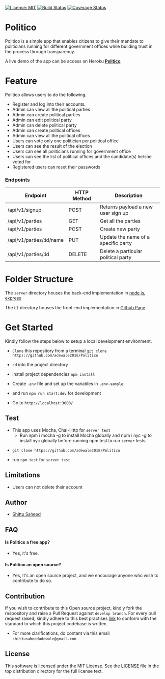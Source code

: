[![License: MIT](https://img.shields.io/badge/License-MIT-brightgreen.svg)](https://choosealicense.com/licenses/mit/)
[![Build Status](https://travis-ci.org/adewale2018/Politico.svg?branch=develop)](https://travis-ci.org/adewale2018/Politico)
[![Coverage Status](https://coveralls.io/repos/github/adewale2018/Politico/badge.svg?branch=develop)](https://coveralls.io/github/adewale2018/Politico?branch=develop)


# Politico
Politico is a simple app that enables citizens to give their mandate to politicians running for different government offices while building trust in the process through transparency.

A live demo of the app can be access on Heroku <b><a href="https://politico.herokuapp.com/">Politico</a></b>

# Feature
Politico allows users to do the following.
 - Register and log into their accounts.
 - Admin can view all the political parties
 - Admin can create political parties
 - Admin can edit political party
 - Admin can delete political party
 - Admin can create political offices
 - Admin can view all the political offices
 - Users can vote only one politician per political office
 - Users can see the result of the election
 - Users can see all politicians running for government office
 - Users can see the list of political offices and the candidate(s) he/she voted for
 - Registered users can reset their passwords

### Endpoints

| Endpoint                 | HTTP Method | Description                                |
| ------------------------ | ----------- | ------------------------------------------ |
| /api/v1/signup           | POST        | Returns payload a new user sign up         |
| /api/v1/parties          | GET         | Get all the parties                        |
| /api/v1/parties          | POST        | Create new party                           |
| /api/v1/parties/:id/name | PUT         | Update the name of a specific party        |
| /api/v1/parties/:id      | DELETE      | Delete a particular political party        |


# Folder Structure

 The `server` directory houses the back-end implementation in <a href="https://nodejs.org/">node.js</a>, <a href="https://expressjs.com/">express</a>

 The `UI` directory houses the front-end implementation in <a href="https://adewale2018.github.io/Politico/src/UI/">Github Page</a>


# Get Started
  Kindly follow the steps below to setup a local development environment.
  + ```Clone``` this repository from a terminal ```git clone  https://github.com/adewale2018/Politico```

  + ```cd``` into the project directory

  + install project dependencies ```npm install```

  + Create ```.env``` file and set up the variables in ```.env-sample```

   + and run ```npm run start:dev``` for development

   + Go to ```http://localhost:3000/```

## Test
 - This app uses Mocha, Chai-Http for `server test`
   - Run npm i mocha -g to install Mocha globally and npm i nyc -g to install nyc globally before running npm test to run `server` tests

+ ```git clone https://github.com/adewale2018/Politico```

+ run ```npm test``` for ```server test```


## Limitations
+ Users can not delete their account


## Author
+ [Shittu Saheed](https://github.com/adewale2018)

## FAQ
#### Is Politico a free app?
- Yes, it's free.

#### Is Politico an open source?
- Yes, It's an open source project, and we encourage anyone who wish to contribute to do so.

## Contribution
If you wish to contribute to this Open source project, kindly fork the respository and raise a Pull Request against ```develop branch```.
For every pull request raised, kindly adhere to this best practises <a href="https://github.com/airbnb/javascript">link</a> to conform with the standard to which this project codebase is written.

+ For more clarifications, do contant via this email ```shittusaheedadewale@gmail.com```.

 ## License
 
This software is licensed under the MIT License. See the <a href="https://github.com/Adewale2018/Politico/blob/develop/LICENCE">LICENSE</a> file in the top distribution directory for the full license text.